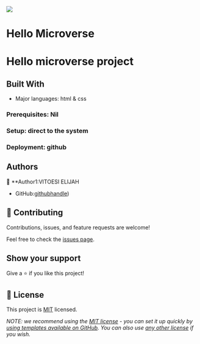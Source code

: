![](https://img.shields.io/badge/Microverse-blueviolet)

# Hello Microverse

# Hello microverse project

## Built With

- Major languages: html & css


### Prerequisites: Nil

### Setup: direct to the system


### Deployment: github



## Authors

👤 **Author1:VITOESI ELIJAH

- GitHub:[githubhandle](https://github.com/Ellyboi))





## 🤝 Contributing

Contributions, issues, and feature requests are welcome!

Feel free to check the [issues page](../../issues/).

## Show your support

Give a ⭐️ if you like this project!


## 📝 License

This project is [MIT](./LICENSE) licensed.

_NOTE: we recommend using the [MIT license](https://choosealicense.com/licenses/mit/) - you can set it up quickly by [using templates available on GitHub](https://docs.github.com/en/communities/setting-up-your-project-for-healthy-contributions/adding-a-license-to-a-repository). You can also use [any other license](https://choosealicense.com/licenses/) if you wish._
